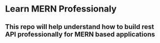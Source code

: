 # Learn MERN Professionaly 
## This repo will help understand how to build rest API professionally for MERN based applications 